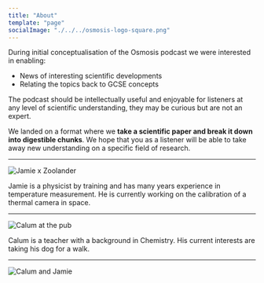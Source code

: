 ```yaml
---
title: "About"
template: "page"
socialImage: "./../../osmosis-logo-square.png"
---
```


During initial conceptualisation of the Osmosis podcast we were interested in enabling:

- News of interesting scientific developments
- Relating the topics back to GCSE concepts

The podcast should be intellectually useful and enjoyable for listeners at any level of scientific understanding, they may be curious but are not an expert.

We landed on a format where we **take a scientific paper and break it down into digestible chunks**. We hope that you as a listener will be able to take away new understanding on a specific field of research.

---

![Jamie x Zoolander](https://assets.osmosiscast.com/static-assets/jamie-zoo.jpg)

Jamie is a physicist by training and has many years experience in temperature measurement. He is currently working on the calibration of a thermal camera in space.

---

![Calum at the pub](https://assets.osmosiscast.com/static-assets/calum-pub.jpg)

Calum is a teacher with a background in Chemistry. His current interests are taking his dog for a walk.

---

![Calum and Jamie](https://assets.osmosiscast.com/static-assets/calum-and-jamie.jpg)
